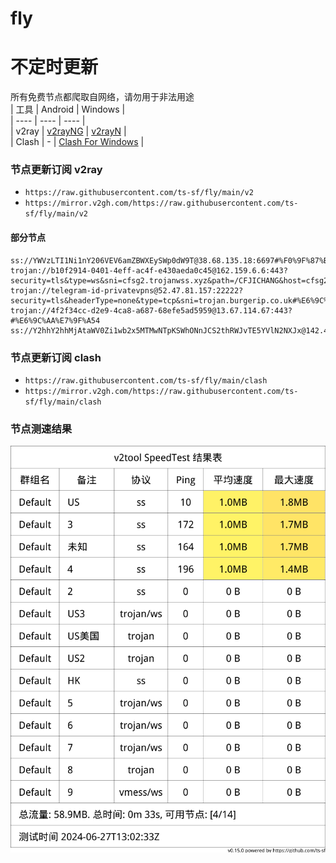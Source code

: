 # fly
# 不定时更新
所有免费节点都爬取自网络，请勿用于非法用途  
|  工具  | Android  | Windows  |  
|  ----  | ----   | ----  |  
| v2ray  | [v2rayNG](https://github.com/2dust/v2rayNG/releases) | [v2rayN](https://github.com/2dust/v2rayN/releases) |  
| Clash  | - | [Clash For Windows](https://github.com/2dust/clashN/releases) | 
  
### 节点更新订阅  v2ray
- `https://raw.githubusercontent.com/ts-sf/fly/main/v2`  
- `https://mirror.v2gh.com/https://raw.githubusercontent.com/ts-sf/fly/main/v2`  

#### 部分节点  
``` 
ss://YWVzLTI1Ni1nY206VEV6amZBWXEySWp0dW9T@38.68.135.18:6697#%F0%9F%87%BA%F0%9F%87%B8US%E7%BE%8E%E5%9B%BD
trojan://b10f2914-0401-4eff-ac4f-e430aeda0c45@162.159.6.6:443?security=tls&type=ws&sni=cfsg2.trojanwss.xyz&path=/CFJICHANG&host=cfsg2.trojanwss.xyz#%E6%9C%AA%E7%9F%A52
trojan://telegram-id-privatevpns@52.47.81.157:22222?security=tls&headerType=none&type=tcp&sni=trojan.burgerip.co.uk#%E6%9C%AA%E7%9F%A53
trojan://4f2f34cc-d2e9-4ca8-a687-68efe5ad5959@13.67.114.67:443?#%E6%9C%AA%E7%9F%A54
ss://Y2hhY2hhMjAtaWV0Zi1wb2x5MTMwNTpKSWhONnJCS2thRWJvTE5YVlN2NXJx@142.4.216.225:80#%E6%9C%AA%E7%9F%A55%2028.7MB%2Fs
```
### 节点更新订阅  clash
- `https://raw.githubusercontent.com/ts-sf/fly/main/clash`  
- `https://mirror.v2gh.com/https://raw.githubusercontent.com/ts-sf/fly/main/clash`  

### 节点测速结果
![image](traffic.png)
